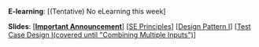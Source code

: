 **E-learning**: [(Tentative) No eLearning this week] 

**Slides**: [[**Important Announcement**](http://www.comp.nus.edu.sg/~cs2103/AY1718S2/slides/L9A.%20Announcement.pptx)] 
[[SE Principles](http://www.comp.nus.edu.sg/~cs2103/AY1718S2/slides/L9P1.%20Gems%20of%20wisdom%20-%20software%20development%20principles.pptx)]
[[Design Pattern I](
http://www.comp.nus.edu.sg/~cs2103/AY1718S2/slides/L9P2.%20Deja%20vu%20-%20Using%20patterns%20to%20solve%20recurring%20problems.pptx)]
[[Test Case Design I(covered until "Combining Multiple Inputs")](
http://www.comp.nus.edu.sg/~cs2103/AY1718S2/slides/L9P3.%20Heuristics%20for%20Better%20Test%20Case%20Design.pptx)]

